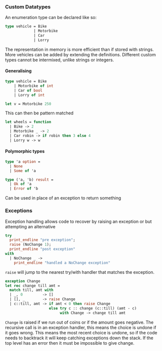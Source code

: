 ### Custom Datatypes
An enumeration type can be declared like so:
```ocaml
type vehicle = Bike
             | Motorbike
             | Car
             | Lorry
```
The representation in memory is more efficient than if stored with strings. More vehicles can be added by extending the definitions. Different custom types cannot be intermixed, unlike strings or integers.

#### Generalising
```ocaml
type vehicle = Bike
    | Motorbike of int
    | Car of bool
    | Lorry of int

let v = Motorbike 250
```
This can then be pattern matched
```ocaml
let wheels = function
  | Bike -> 2
  | Motorbike _ -> 2
  | Car robin -> if robin then 3 else 4
  | Lorry w -> w
```

#### Polymorphic types
```ocaml
type 'a option = 
  | None
  | Some of 'a

type ('a, 'b) result =
  | Ok of 'a
  | Error of 'b
```
Can be used in place of an exception to return something

### Exceptions
Exception handling allows code to recover by raising an exception or but attempting an alternative
```ocaml
try
  print_endline "pre exception";
  raise (NoChange 1);
  print_endline "post exception"
with
  | NoChange _ ->
    print_endline "handled a NoChange exception"
```
`raise` will jump to the nearest try/with handler that matches the exception.

```ocaml
exception Change
let rec change till amt =
  match till, amt with
  | _, 0         -> []
  | [], _        -> raise Change
  | c::till, amt -> if amt < 0 then raise Change
                    else try c :: change (c::till) (amt - c)
                         with Change -> change till amt
```
`Change` is raised if we run out of coins or if the amount goes negative. The recursive call is in an exception handler, this means the choice is undone if it goes wrong. This means the most recent choice is undone, so if the code needs to backtrack it will keep catching exceptions down the stack. If the top level has an error then it must be impossible to give change.